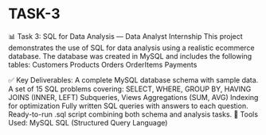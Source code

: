 # TASK-3
📊 Task 3: SQL for Data Analysis — Data Analyst Internship
This project demonstrates the use of SQL for data analysis using a realistic ecommerce database. The database was created in MySQL and includes the following tables:
Customers
Products
Orders
OrderItems
Payments

✅ Key Deliverables:
A complete MySQL database schema with sample data.
A set of 15 SQL problems covering:
SELECT, WHERE, GROUP BY, HAVING
JOINS (INNER, LEFT)
Subqueries, Views
Aggregations (SUM, AVG)
Indexing for optimization
Fully written SQL queries with answers to each question.
Ready-to-run .sql script combining both schema and analysis tasks.
🔧 Tools Used:
MySQL
SQL (Structured Query Language)

